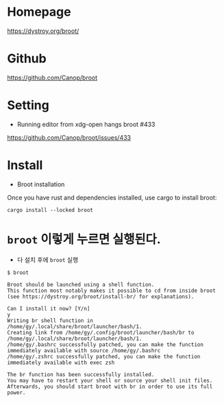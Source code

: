 # Homepage

https://dystroy.org/broot/

# Github


https://github.com/Canop/broot


# Setting

- Running editor from xdg-open hangs broot #433 

https://github.com/Canop/broot/issues/433


# Install


- Broot installation

Once you have rust and dependencies installed, use cargo to install broot:

```
cargo install --locked broot
```


# ```broot``` 이렇게 누르면 실행된다.

- 다 설치 후에 ```broot``` 실행  

```
$ broot

Broot should be launched using a shell function.
This function most notably makes it possible to cd from inside broot
(see https://dystroy.org/broot/install-br/ for explanations).

Can I install it now? [Y/n]
y
Writing br shell function in /home/gy/.local/share/broot/launcher/bash/1.
Creating link from /home/gy/.config/broot/launcher/bash/br to /home/gy/.local/share/broot/launcher/bash/1.
/home/gy/.bashrc successfully patched, you can make the function immediately available with source /home/gy/.bashrc
/home/gy/.zshrc successfully patched, you can make the function immediately available with exec zsh

The br function has been successfully installed.
You may have to restart your shell or source your shell init files.
Afterwards, you should start broot with br in order to use its full power.
```

